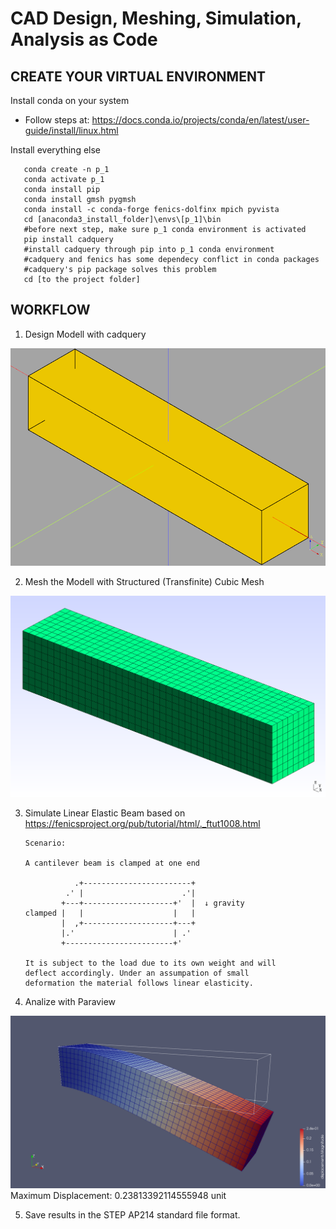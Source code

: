 
<h1>CAD Design, Meshing, Simulation, Analysis as Code</h1>

<h2>CREATE YOUR VIRTUAL ENVIRONMENT</h2>

Install conda on your system

- Follow steps at: https://docs.conda.io/projects/conda/en/latest/user-guide/install/linux.html

Install everything else 

       conda create -n p_1
       conda activate p_1
       conda install pip
       conda install gmsh pygmsh
       conda install -c conda-forge fenics-dolfinx mpich pyvista
       cd [anaconda3_install_folder]\envs\[p_1]\bin
       #before next step, make sure p_1 conda environment is activated
       pip install cadquery
       #install cadquery through pip into p_1 conda environment
       #cadquery and fenics has some dependecy conflict in conda packages
       #cadquery's pip package solves this problem
       cd [to the project folder]

<h2>WORKFLOW</h2>

1. Design Modell with cadquery

<img src="/assets/cad.png">

2. Mesh the Modell with Structured (Transfinite) Cubic Mesh

<img src="/assets/gmsh.png">

3. Simulate Linear Elastic Beam based on https://fenicsproject.org/pub/tutorial/html/._ftut1008.html 

       Scenario:

       A cantilever beam is clamped at one end

                  .+------------------------+
                .' |                      .'|
               +---+--------------------+'  |  ↓ gravity
       clamped |   |                    |   |
               |  ,+--------------------+---+
               |.'                      | .'
               +------------------------+'

       It is subject to the load due to its own weight and will
       deflect accordingly. Under an assumpation of small
       deformation the material follows linear elasticity.

4. Analize with Paraview

<img src="/assets/paraview.png">
Maximum Displacement: 0.23813392114555948 unit

5. Save results in the STEP AP214 standard file format.
